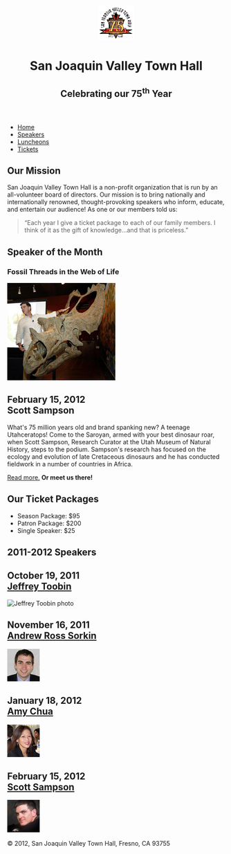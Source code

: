 <!DOCTYPE html>
<html lang="en">

<head>
	<meta charset="utf-8">
	<title>San Joaquin Valley Town Hall</title>
	<link rel="shortcut icon" href="images/favicon.ico">
	<link rel="stylesheet" href="styles/main.css">
	<script src="http://html5shiv.googlecode.com/svn/trunk/html5.js"></script>
</head>

<body>
	<header>
		<img src="images/town_hall_logo.gif" alt="Town Hall logo" height="80">
		<hgroup>
			<h1>San Joaquin Valley Town Hall</h1>
			<h2>Celebrating our <span class="shadow">75<sup>th</sup></span> Year</h2>
		</hgroup>
	</header>
	<nav>
    	<ul>
    		<li><a class="current" href="index.html">Home</a></li>
    		<li><a href="speakers.html">Speakers</a></li>
    		<li><a href="luncheons.html">Luncheons</a></li>
    		<li><a href="tickets.html">Tickets</a></li>
    	</ul>
    </nav>
	<section>
		<h1>Our Mission</h1>
		<p>San Joaquin Valley Town Hall is a non-profit organization that is run by an all-volunteer board of directors. Our mission is to bring nationally and internationally renowned, thought-provoking speakers who inform, educate, and entertain our audience! As one or our members told us:</p>
		<blockquote>&ldquo;Each year I give a ticket package to each of our family members. I think of it as the gift of knowledge...and that is priceless.&rdquo;</blockquote>
		<h1>Speaker of the Month</h1>
		<article>
			<h1>Fossil Threads in the Web of Life</h1>
			<img src="images/sampson_dinosaur.jpg" alt="Scott Sampson with Dinosaur">
			<h2>February 15, 2012<br>Scott Sampson</h2>
			<p>What's 75 million years old and brand spanking new? A teenage Utahceratops! Come to the Saroyan, armed with your best dinosaur roar, when Scott Sampson, Research Curator at the Utah Museum of Natural History, steps to the podium. Sampson's research has focused on the ecology and evolution of late Cretaceous dinosaurs and he has conducted fieldwork in a number of countries in Africa.</p>
			<p><a href="speakers/sampson.html">Read more.</a>&nbsp;<b>Or meet us there!</b></p>
		</article>
		<h1>Our Ticket Packages</h1>
		<ul>
			<li>Season Package: $95</li>
			<li>Patron Package: $200</li>
			<li>Single Speaker: $25</li>
		</ul>
	</section>
	<aside>
		<h1 id="speakers">2011-2012 Speakers</h1>
		<h2>October 19, 2011<br><a href="speakers/toobin.html">Jeffrey Toobin</a></h2>
		<img src="images/toobin75.jpg" alt="Jeffrey Toobin photo">
		<h2>November 16, 2011<br><a href="speakers/sorkin.html">Andrew Ross Sorkin</a></h2>
		<img src="images/sorkin75.jpg" alt="Andrew Ross Sorkin photo">
		<h2>January 18, 2012<br><a href="speakers/chua.html">Amy Chua</a></h2>
		<img src="images/chua75.jpg" alt="Amy Chua photo">
		<h2>February 15, 2012<br><a href="speakers/sampson.html">Scott Sampson</a></h2>
		<img src="images/sampson75.jpg" alt="Scott Sampson">
	</aside>
	<footer>
		<p>&copy; 2012, San Joaquin Valley Town Hall, Fresno, CA 93755</p>
	</footer>
</body>
</html>

